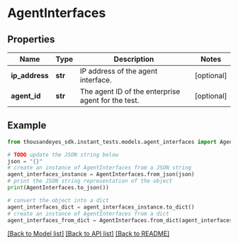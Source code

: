 # AgentInterfaces


## Properties

Name | Type | Description | Notes
------------ | ------------- | ------------- | -------------
**ip_address** | **str** | IP address of the agent interface. | [optional] 
**agent_id** | **str** | The agent ID of the enterprise agent for the test. | [optional] 

## Example

```python
from thousandeyes_sdk.instant_tests.models.agent_interfaces import AgentInterfaces

# TODO update the JSON string below
json = "{}"
# create an instance of AgentInterfaces from a JSON string
agent_interfaces_instance = AgentInterfaces.from_json(json)
# print the JSON string representation of the object
print(AgentInterfaces.to_json())

# convert the object into a dict
agent_interfaces_dict = agent_interfaces_instance.to_dict()
# create an instance of AgentInterfaces from a dict
agent_interfaces_from_dict = AgentInterfaces.from_dict(agent_interfaces_dict)
```
[[Back to Model list]](../README.md#documentation-for-models) [[Back to API list]](../README.md#documentation-for-api-endpoints) [[Back to README]](../README.md)


